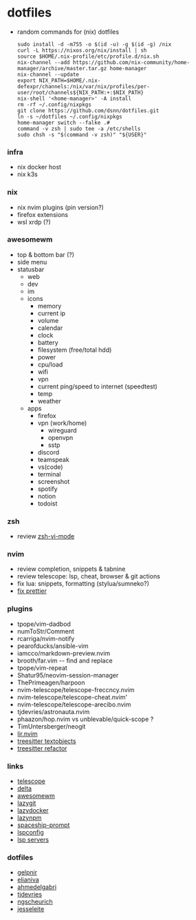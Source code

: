 # dotfiles

- random commands for (nix) dotfiles 
    ```
    sudo install -d -m755 -o $(id -u) -g $(id -g) /nix
    curl -L https://nixos.org/nix/install | sh
    source $HOME/.nix-profile/etc/profile.d/nix.sh
    nix-channel --add https://github.com/nix-community/home-manager/archive/master.tar.gz home-manager
    nix-channel --update
    export NIX_PATH=$HOME/.nix-defexpr/channels:/nix/var/nix/profiles/per-user/root/channels${NIX_PATH:+:$NIX_PATH}
    nix-shell '<home-manager>' -A install
    rm -rf ~/.config/nixpkgs
    git clone https://github.com/dsnn/dotfiles.git
    ln -s ~/dotfiles ~/.config/nixpkgs
    home-manager switch --falke .#
    command -v zsh | sudo tee -a /etc/shells
    sudo chsh -s "$(command -v zsh)" "${USER}"
    ```

### infra
- nix docker host 
- nix k3s

### nix
- nix nvim plugins (pin version?) 
- firefox extensions
- wsl xrdp (?)

### awesomewm
- top & bottom bar (?)
- side menu
- statusbar 
  - web
  - dev
  - im
  - icons
    - memory
    - current ip
    - volume
    - calendar 
    - clock
    - battery
    - filesystem (free/total hdd)
    - power
    - cpu/load
    - wifi 
    - vpn
    - current ping/speed to internet (speedtest)
    - temp
    - weather
  - apps
    - firefox
    - vpn (work/home)
      - wireguard
      - openvpn
      - sstp
    - discord
    - teamspeak
    - vs(code)
    - terminal
    - screenshot
    - spotify
    - notion
    - todoist

### zsh
- review [zsh-vi-mode](https://github.com/jeffreytse/zsh-vi-mode)

### nvim

- review completion, snippets & tabnine
- review telescope: lsp, cheat, browser & git actions 
- fix lua: snippets, formatting (stylua/sumneko?) 
- [fix prettier](https://github.com/prettier/vim-prettier/issues/248)

### plugins

- tpope/vim-dadbod
- numToStr/Comment
- rcarriga/nvim-notify
- pearofducks/ansible-vim
- iamcco/markdown-preview.nvim
- brooth/far.vim -- find and replace
- tpope/vim-repeat
- Shatur95/neovim-session-manager
- ThePrimeagen/harpoon
- nvim-telescope/telescope-freccncy.nvim
- nvim-telescope/telescope-cheat.nvim'
- nvim-telescope/telescope-arecibo.nvim
- tjdevries/astronauta.nvim
- phaazon/hop.nvim vs unblevable/quick-scope ?
- TimUntersberger/neogit
- [lir.nvim](https://github.com/tamago324/lir.nvim)
- [treesitter textobjects](https://github.com/nvim-treesitter/nvim-treesitter-textobjects)
- [treesitter refactor](https://github.com/nvim-treesitter/nvim-treesitter-refactor)

### links

- [telescope](https://github.com/nvim-telescope/telescope.nvim/wiki)
- [delta](https://github.com/dandavison/delta)
- [awesomewm](https://github.com/awesomeWM/awesome/issues/1395)
- [lazygit](https://github.com/jesseduffield/lazygit)
- [lazydocker](https://github.com/jesseduffield/lazydocker)
- [lazynpm](https://github.com/jesseduffield/lazynpm)
- [spaceship-prompt](https://github.com/spaceship-prompt/spaceship-prompt)
- [lspconfig](https://github.com/neovim/nvim-lspconfig)
- [lsp servers](https://microsoft.github.io/language-server-protocol/implementors/servers/)

### dotfiles

- [gelpnir](https://github.com/glepnir/nvim)
- [elianiva](https://github.com/elianiva/dotfiles)
- [ahmedelgabri](https://github.com/ahmedelgabri/dotfiles)
- [tjdevries](https://github.com/tjdevries/config_manager)
- [ngscheurich](https://github.com/ngscheurich/dotfiles)
- [jesseleite](https://github.com/jesseleite/dotfiles)
